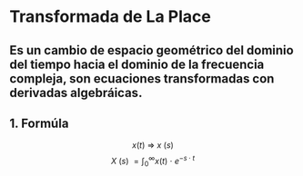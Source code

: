 # Transformada de La Place 
## Es un cambio de espacio geométrico del dominio del tiempo hacia el dominio de la frecuencia compleja, son ecuaciones transformadas con derivadas algebráicas.
## 1. Formúla
$$x\left(t\right)\ \Longrightarrow \ x\ \left(s\right)$$ 
$$X\ \left(s\right)\ =\int _{0^{^{ }}}^{\infty _{ }}x\left(t\right)\ \cdot \ e^{-s\cdot t}$$
